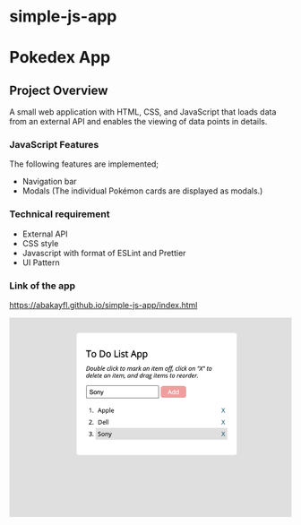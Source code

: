 # simple-js-app
# Pokedex App

## Project Overview
A small web application with HTML, CSS, and JavaScript that loads data from an external API and enables the viewing of data points in details.

### JavaScript Features

The following features are implemented;
- Navigation bar
- Modals (The individual Pokémon cards are displayed as modals.)

### Technical requirement

- External API
- CSS style
- Javascript with format of ESLint and Prettier
- UI Pattern 

### Link of the app

https://abakayfl.github.io/simple-js-app/index.html

![alt text](https://github.com/Abakayfl/simple-js-app/blob/main/Screen%20Shot%202021-04-18%20at%2012.28.20%20AM.png)
